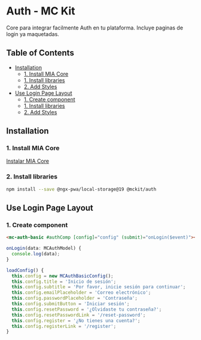 # Auth - MC Kit

Core para integrar facilmente Auth en tu plataforma. Incluye paginas de login ya maquetadas.

## Table of Contents

- [Installation](#installation)
  - [1. Install MIA Core](#1-install-mia-core)
  - [1. Install libraries](#1-install-libraries)
  - [2. Add Styles](#2-add-styles)
- [Use Login Page Layout](#use-login-page-layout)
  - [1. Create component](#1-create-component)
  - [1. Install libraries](#1-install-libraries)
  - [2. Add Styles](#2-add-styles)

## Installation

### 1. Install MIA Core

[Instalar MIA Core](https://github.com/matiascamiletti/mc-kit/blob/main/projects/mckit/core/README.md#1-install-libraries)

### 2. Install libraries

```bash
npm install --save @ngx-pwa/local-storage@19 @mckit/auth
```

## Use Login Page Layout

### 1. Create component

```html
<mc-auth-basic #authComp [config]="config" (submit)="onLogin($event)"></mc-auth-basic>
```

```typescript
onLogin(data: MCAuthModel) {
  console.log(data);
}

loadConfig() {
  this.config = new MCAuthBasicConfig();
  this.config.title = 'Inicio de sesión';
  this.config.subtitle = 'Por favor, inicie sesión para continuar';
  this.config.emailPlaceholder = 'Correo electrónico';
  this.config.passwordPlaceholder = 'Contraseña';
  this.config.submitButton = 'Iniciar sesión';
  this.config.resetPassword = '¿Olvidaste tu contraseña?';
  this.config.resetPasswordLink = '/reset-password';
  this.config.register = '¿No tienes una cuenta?';
  this.config.registerLink = '/register';
}
```


